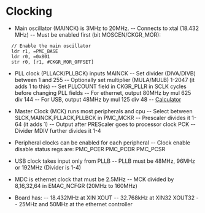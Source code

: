 # Clocking

- Main oscillator (MAINCK) is 3MHz to 20MHz.
-- Connects to xtal (18.432 MHz)
-- Must be enabled first (bit MOSCEN/CKGR_MOR):
```assembly
  // Enable the main oscillator
  ldr r1, =PMC_BASE
  ldr r0, =0x801
  str r0, [r1, #CKGR_MOR_OFFSET]
```

- PLL clock (PLLACK/PLLBCK) inputs MAINCK
-- Set divider (DIVA/DIVB) between 1 and 255
-- Optionally set multiplier (MULA/MULB) 1-2047 (it adds 1 to this)
-- Set PLLCOUNT field in CKGR_PLLR in SCLK cycles before changing PLL fields
-- For ethernet, output 80MHz by mul 625 div 144
-- For USB, output 48MHz by mul 125 div 48
-- [Calculator](http://ww1.microchip.com/downloads/en/DeviceDoc/AT91SAM_pll.htm)

- Master Clock (MCK) runs most peripherals and cpu
-- Select between SLCK,MAINCK,PLLACK,PLLBCK in PMC_MCKR
-- Prescaler divides it 1-64 (it adds 1)
-- Output after PREScaler goes to processor clock PCK
-- Divider MDIV further divides it 1-4

- Peripheral clocks can be enabled for each peripheral
-- Clock enable disable status regs are: PMC_PCER PMC_PCDR PMC_PCSR


- USB clock takes input only from PLLB
-- PLLB must be 48MHz, 96MHz or 192MHz (Divider is 1-4)


- MDC is ethernet clock that must be 2.5MHz
-- MCK divided by 8,16,32,64 in EMAC_NCFGR (20MHz to 160MHz)

- Board has:
-- 18.432MHz at XIN XOUT
-- 32.768kHz at XIN32 XOUT32
-- 25MHz and 50MHz at the ethernet controller
